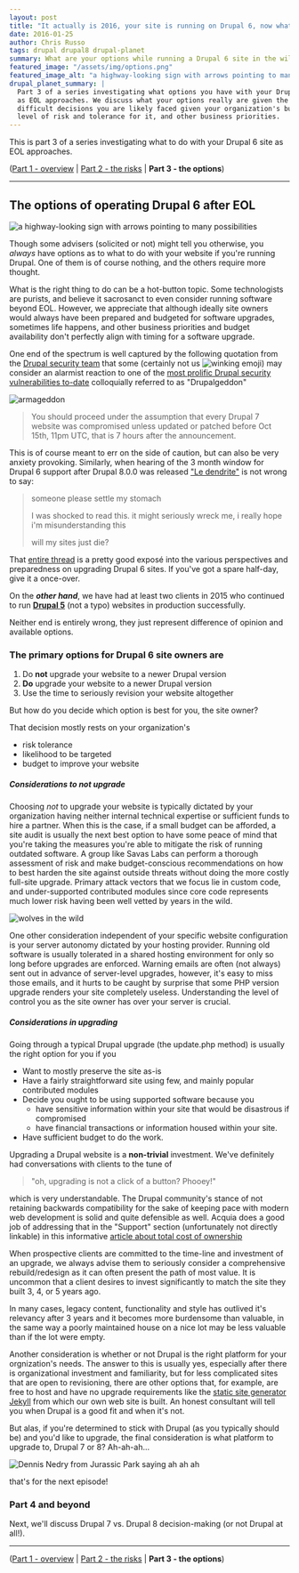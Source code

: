 ```yaml
---
layout: post
title: "It actually is 2016, your site is running on Drupal 6, now what? Part 3: the options."
date: 2016-01-25
author: Chris Russo
tags: drupal drupal8 drupal-planet 
summary: What are your options while running a Drupal 6 site in the wild after EOL?
featured_image: "/assets/img/options.png"
featured_image_alt: "a highway-looking sign with arrows pointing to many possibilities"
drupal_planet_summary: |
  Part 3 of a series investigating what options you have with your Drupal 6 site 
  as EOL approaches. We discuss what your options really are given the many
  difficult decisions you are likely faced given your organization's budget,
  level of risk and tolerance for it, and other business priorities.
---
```


This is part 3 of a series investigating what to do with your Drupal 6 site as 
EOL approaches. 

([Part 1 - overview](/2015/11/24/drupal-6-upgrade.html) \| 
[Part 2 - the risks](/2015/12/10/drupal-6-part-2.html) 
\| **Part 3 - the options**)

*****


## The options of operating Drupal 6 after EOL

<img src="/assets/img/options.png" alt="a highway-looking sign with arrows pointing to many possibilities">

Though some advisers (solicited or not) might tell you otherwise, you _always_ have options as to what to do
with your website if you're running Drupal. One of them is of course nothing, and the others require more thought.

What is the right thing to do can be a hot-button topic. Some technologists are purists, 
and believe it sacrosanct to even consider running software beyond EOL. However, we appreciate
that although ideally site owners would always have been prepared and budgeted for 
software upgrades, sometimes life happens, and other business priorities and budget
availability don't perfectly align with timing for a software upgrade.

One end of the spectrum is well captured by the following quotation from
the [Drupal security team](https://www.drupal.org/user/406161) that some (certainly not us 
<img src="http://www.emoji-cheat-sheet.com/graphics/emojis/wink.png" alt="winking emoji" class="emoji">) may consider an 
alarmist reaction to one of the [most prolific Drupal security vulnerabilities to-date](https://www.drupal.org/PSA-2014-003) colloquially referred to as "Drupalgeddon"

<img src="/assets/img/Armageddon-affleck.jpg" alt="armageddon">

> You should proceed under the assumption that every Drupal 7 website was compromised unless updated or patched before Oct 15th, 11pm UTC, that is 7 hours after the announcement.

This is of course meant to err on the side of caution, but can 
also be very anxiety provoking. Similarly, when hearing of the 3 month window for Drupal 6 
support after Drupal 8.0.0 was released ["Le dendrite"](https://www.drupal.org/drupal-6-eol#comment-10556816) is not wrong to say:

> someone please settle my stomach
>
>  I was shocked to read this. it might seriously wreck me,
>  i really hope i'm misunderstanding this
>  
>  will my sites just die?

That [entire thread](https://www.drupal.org/drupal-6-eol) is a 
pretty good exposé into the various perspectives and preparedness
on upgrading Drupal 6 sites. If you've got a spare half-day, give it a once-over.

On the **_other hand_**, we have had at least two clients in 2015 who continued to run 
[**Drupal 5**](https://www.drupal.org/drupal-5.0) (not a typo) 
websites in production successfully. 

Neither end is entirely wrong, they just represent difference of opinion and available options.


### The primary options for Drupal 6 site owners are
1. Do **not** upgrade your website to a newer Drupal version
1. **Do** upgrade your website to a newer Drupal version
1. Use the time to seriously revision your website altogether

But how do you decide which option is best for you, the site owner?

That decision mostly rests on your organization's
 
 + risk tolerance
 + likelihood to be targeted
 + budget to improve your website


##### Considerations to _not_ upgrade

Choosing _not_ to upgrade your website is typically dictated by your organization having neither internal
technical expertise or sufficient funds to hire a partner. When this is the case, if a small budget can be
afforded, a site audit is usually the next best option to have some peace of mind that you're taking the measures you're able to
 mitigate the risk of running outdated software. A group like Savas Labs can perform a 
thorough assessment of risk and make budget-conscious recommendations
on how to best harden the site against outside threats without doing the more costly
full-site upgrade. Primary attack vectors that we focus lie in custom code, and 
under-supported contributed modules since core code represents much lower risk
having been well vetted by years in the wild.

 <img src="/assets/img/wild.jpg" alt="wolves in the wild">

One other consideration independent
of your specific website configuration is your server autonomy dictated by your hosting provider. Running old software is
usually tolerated in a shared hosting environment for only so long before upgrades
are enforced. Warning emails are often (not always) sent out in advance of server-level upgrades, however,
 it's easy to miss those emails, and it hurts to be caught by surprise that some PHP version upgrade renders
your site completely useless. Understanding the level of control you as the 
site owner has over your server is crucial.

    
##### Considerations in upgrading

Going through a typical Drupal upgrade (the update.php method) is usually the right option for you if you

 + Want to mostly preserve the site as-is
 + Have a fairly straightforward site using few, and mainly popular contributed modules 
 + Decide you ought to be using supported software because you
    + have sensitive information within your site that would be disastrous if compromised 
    + have financial transactions or information housed within your site.
 + Have sufficient budget to do the work.
 
 
Upgrading a Drupal website is a **non-trivial** investment. We've definitely had conversations 
 with clients to the tune of 
 
> "oh, upgrading is not a click of a button? Phooey!" 

which is very understandable. The Drupal community's stance of not retaining backwards compatibility 
for the sake of keeping pace with modern web development is solid and quite defensible as well. Acquia 
does a good job of addressing that in the "Support" section (unfortunately not directly linkable) 
in this informative 
[article about total cost of ownership](https://www.acquia.com/blog/setting-record-straight-total-cost-adobe-aem-vs-acquia)

When prospective clients are committed to the time-line and investment of an upgrade,
 we always advise them to seriously consider a comprehensive rebuild/redesign as it can
 often present the path of most value. It is uncommon that a client desires to 
 invest significantly to match the site they built 3, 4, or 5 years ago.

 In many cases, legacy content, functionality and style has outlived it's relevancy after 3 years
 and it becomes more burdensome than valuable, in the same way a poorly maintained house on a nice lot 
 may be less valuable than if the lot were empty.
 
 Another consideration is whether or not Drupal is the right platform for your orgnization's needs.
 The answer to this is usually yes, especially after there is organizational 
 investment and familiarity, but for less complicated sites that are open to revisioning,
 there are other options that, for example, are free to host and have no upgrade requirements 
  like the [static site generator Jekyll](https://jekyllrb.com/) from which our own
   web site is built. An honest consultant will tell you when Drupal is a good fit
   and when it's not.
   
   
 But alas, if you're determined to stick with Drupal (as you typically should be)
 and you'd like to upgrade, the final consideration 
 is what platform to upgrade to, Drupal 7 or 8? Ah-ah-ah...

<img src="/assets/img/ah-ah-ah-terminal.jpg" alt="Dennis Nedry from Jurassic Park saying ah ah ah">
 
 that's for the next episode!


### Part 4 and beyond

Next, we'll discuss Drupal 7 vs. Drupal 8 decision-making (or not Drupal at all!). 

*****

([Part 1 - overview](/2015/11/24/drupal-6-upgrade.html) \| 
[Part 2 - the risks](/2015/12/10/drupal-6-part-2.html) 
\| **Part 3 - the options**)

